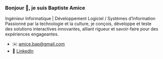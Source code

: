 ### Bonjour 👋, je suis Baptiste Amice

Ingénieur Informatique | Développement Logiciel / Systèmes d’Information  
Passionné par la technologie et la culture, je conçois, développe et teste des solutions interactives innovantes, alliant rigueur et savoir-faire pour des expériences engageantes.

- ✉️ amice.bap@gmail.com  
- 🔗 [LinkedIn](https://www.linkedin.com/in/baptiste-amice-8ab5211b6/)
